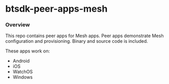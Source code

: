# btsdk-peer-apps-mesh

### Overview

This repo contains peer apps for Mesh apps. Peer apps demonstrate Mesh configuration and provisioning. Binary and source code is included.

These apps work on:
- Android
- iOS
- WatchOS
- Windows
